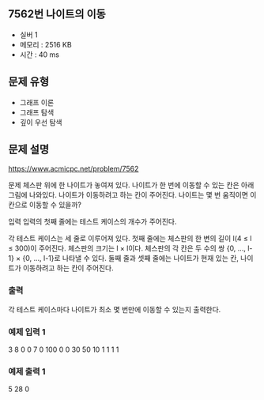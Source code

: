 ## 7562번 나이트의 이동
- 실버 1
- 메모리 : 2516 KB
- 시간 : 40 ms

## 문제 유형
- 그래프 이론
- 그래프 탐색
- 깊이 우선 탐색

## 문제 설명
https://www.acmicpc.net/problem/7562

문제
체스판 위에 한 나이트가 놓여져 있다. 나이트가 한 번에 이동할 수 있는 칸은 아래 그림에 나와있다. 나이트가 이동하려고 하는 칸이 주어진다. 나이트는 몇 번 움직이면 이 칸으로 이동할 수 있을까?



입력
입력의 첫째 줄에는 테스트 케이스의 개수가 주어진다.

각 테스트 케이스는 세 줄로 이루어져 있다. 첫째 줄에는 체스판의 한 변의 길이 l(4 ≤ l ≤ 300)이 주어진다. 체스판의 크기는 l × l이다. 체스판의 각 칸은 두 수의 쌍 {0, ..., l-1} × {0, ..., l-1}로 나타낼 수 있다. 둘째 줄과 셋째 줄에는 나이트가 현재 있는 칸, 나이트가 이동하려고 하는 칸이 주어진다.

### 출력
각 테스트 케이스마다 나이트가 최소 몇 번만에 이동할 수 있는지 출력한다.

### 예제 입력 1
3
8
0 0
7 0
100
0 0
30 50
10
1 1
1 1

### 예제 출력 1
5
28
0